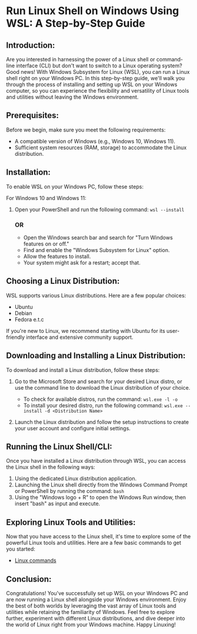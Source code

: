# Run Linux Shell on Windows Using WSL: A Step-by-Step Guide

## Introduction:
Are you interested in harnessing the power of a Linux shell or command-line interface (CLI) but don't want to switch to a Linux operating system? Good news! With Windows Subsystem for Linux (WSL), you can run a Linux shell right on your Windows PC. In this step-by-step guide, we'll walk you through the process of installing and setting up WSL on your Windows computer, so you can experience the flexibility and versatility of Linux tools and utilities without leaving the Windows environment.

## Prerequisites:
Before we begin, make sure you meet the following requirements:
- A compatible version of Windows (e.g., Windows 10, Windows 11).
- Sufficient system resources (RAM, storage) to accommodate the Linux distribution.

## Installation:
To enable WSL on your Windows PC, follow these steps:

For Windows 10 and Windows 11:
1. Open your PowerShell and run the following command:
   `wsl --install`
   ### OR
   - Open the Windows search bar and search for "Turn Windows features on or off."
   - Find and enable the "Windows Subsystem for Linux" option.
   - Allow the features to install.
   - Your system might ask for a restart; accept that.

## Choosing a Linux Distribution:
WSL supports various Linux distributions. Here are a few popular choices:
- Ubuntu
- Debian
- Fedora e.t.c

If you're new to Linux, we recommend starting with Ubuntu for its user-friendly interface and extensive community support.

## Downloading and Installing a Linux Distribution:
To download and install a Linux distribution, follow these steps:

1. Go to the Microsoft Store and search for your desired Linux distro, or use the command line to download the Linux distribution of your choice.
   - To check for available distros, run the command: `wsl.exe -l -o`
   - To install your desired distro, run the following command: `wsl.exe --install -d <Distribution Name>`

2. Launch the Linux distribution and follow the setup instructions to create your user account and configure initial settings.

## Running the Linux Shell/CLI:
Once you have installed a Linux distribution through WSL, you can access the Linux shell in the following ways:

1. Using the dedicated Linux distribution application.
2. Launching the Linux shell directly from the Windows Command Prompt or PowerShell by running the command: `bash`
3. Using the "Windows logo + R" to open the Windows Run window, then insert "bash" as input and execute.

## Exploring Linux Tools and Utilities:
Now that you have access to the Linux shell, it's time to explore some of the powerful Linux tools and utilities. Here are a few basic commands to get you started:
- [Linux commands](https://www.google.com/search?q=linux+commands&rlz=1C1YTUH_enNG1015NG1015&oq=linux+commands&aqs=chrome..69i57j46i433i512j46i512j0i512l2j46i512j0i512j69i60.78161j0j9&sourceid=chrome&ie=UTF-8)

## Conclusion:
Congratulations! You've successfully set up WSL on your Windows PC and are now running a Linux shell alongside your Windows environment. Enjoy the best of both worlds by leveraging the vast array of Linux tools and utilities while retaining the familiarity of Windows. Feel free to explore further, experiment with different Linux distributions, and dive deeper into the world of Linux right from your Windows machine. Happy Linuxing!
